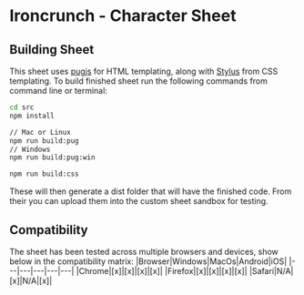 # Ironcrunch - Character Sheet
## Building Sheet
This sheet uses [pugjs](https://www.google.com) for HTML templating, along with [Stylus](https://www.google.com) from CSS templating.
To build finished sheet run the following commands from command line or terminal:
```bash
cd src
npm install

// Mac or Linux
npm run build:pug 
// Windows
npm run build:pug:win

npm run build:css
```
These will then generate a dist folder that will have the finished code. From their you can upload them into the custom sheet sandbox for testing.

## Compatibility
The sheet has been tested across multiple browsers and devices, show below in the compatibility matrix:
|Browser|Windows|MacOs|Android|iOS|
|---|---|---|---|---|
|Chrome|[x]|[x]|[x]|[x]|
|Firefox|[x]|[x]|[x]|[x]|
|Safari|N/A|[x]|N/A|[x]|